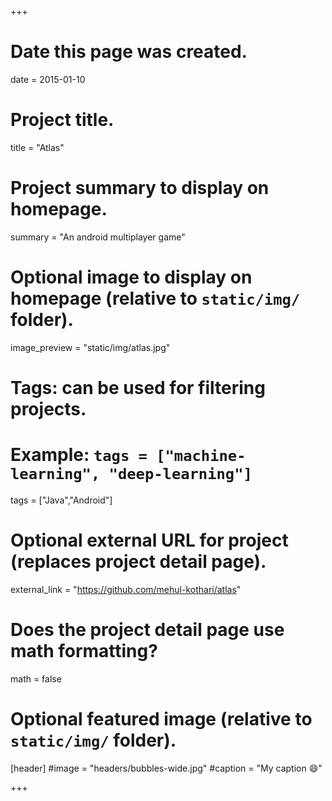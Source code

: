 +++
# Date this page was created.
date = 2015-01-10

# Project title.
title = "Atlas"

# Project summary to display on homepage.
summary = "An android multiplayer game"

# Optional image to display on homepage (relative to `static/img/` folder).
image_preview = "static/img/atlas.jpg"

# Tags: can be used for filtering projects.
# Example: `tags = ["machine-learning", "deep-learning"]`
tags = ["Java","Android"]

# Optional external URL for project (replaces project detail page).
external_link = "https://github.com/mehul-kothari/atlas"

# Does the project detail page use math formatting?
math = false

# Optional featured image (relative to `static/img/` folder).
[header]
#image = "headers/bubbles-wide.jpg"
#caption = "My caption :smile:"

+++
